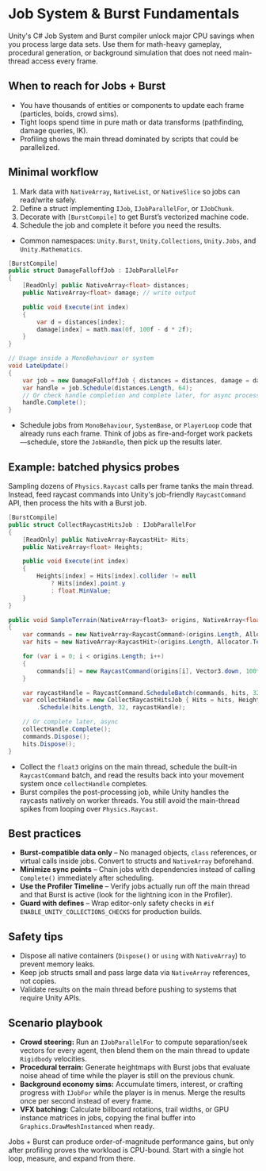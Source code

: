 # Job System & Burst Fundamentals

Unity's C# Job System and Burst compiler unlock major CPU savings when you process large data sets.
Use them for math-heavy gameplay, procedural generation, or background simulation that does not need
main-thread access every frame.

## When to reach for Jobs + Burst

- You have thousands of entities or components to update each frame (particles, boids, crowd sims).
- Tight loops spend time in pure math or data transforms (pathfinding, damage queries, IK).
- Profiling shows the main thread dominated by scripts that could be parallelized.

## Minimal workflow

1. Mark data with `NativeArray`, `NativeList`, or `NativeSlice` so jobs can read/write safely.
2. Define a struct implementing `IJob`, `IJobParallelFor`, or `IJobChunk`.
3. Decorate with `[BurstCompile]` to get Burst’s vectorized machine code.
4. Schedule the job and complete it before you need the results.

- Common namespaces: `Unity.Burst`, `Unity.Collections`, `Unity.Jobs`, and `Unity.Mathematics`.

```csharp
[BurstCompile]
public struct DamageFalloffJob : IJobParallelFor
{
    [ReadOnly] public NativeArray<float> distances;
    public NativeArray<float> damage; // write output

    public void Execute(int index)
    {
        var d = distances[index];
        damage[index] = math.max(0f, 100f - d * 2f);
    }
}

// Usage inside a MonoBehaviour or system
void LateUpdate()
{
    var job = new DamageFalloffJob { distances = distances, damage = damageOutput };
    var handle = job.Schedule(distances.Length, 64);
    // Or check handle completion and complete later, for async processing
    handle.Complete();
}
```

- Schedule jobs from `MonoBehaviour`, `SystemBase`, or `PlayerLoop` code that already runs each
  frame. Think of jobs as fire-and-forget work packets—schedule, store the `JobHandle`, then pick up
  the results later.

## Example: batched physics probes

Sampling dozens of `Physics.Raycast` calls per frame tanks the main thread. Instead, feed raycast
commands into Unity's job-friendly `RaycastCommand` API, then process the hits with a Burst job.

```csharp
[BurstCompile]
public struct CollectRaycastHitsJob : IJobParallelFor
{
    [ReadOnly] public NativeArray<RaycastHit> Hits;
    public NativeArray<float> Heights;

    public void Execute(int index)
    {
        Heights[index] = Hits[index].collider != null
            ? Hits[index].point.y
            : float.MinValue;
    }
}

public void SampleTerrain(NativeArray<float3> origins, NativeArray<float> heights)
{
    var commands = new NativeArray<RaycastCommand>(origins.Length, Allocator.TempJob);
    var hits = new NativeArray<RaycastHit>(origins.Length, Allocator.TempJob);

    for (var i = 0; i < origins.Length; i++)
    {
        commands[i] = new RaycastCommand(origins[i], Vector3.down, 100f);
    }

    var raycastHandle = RaycastCommand.ScheduleBatch(commands, hits, 32);
    var collectHandle = new CollectRaycastHitsJob { Hits = hits, Heights = heights }
        .Schedule(hits.Length, 32, raycastHandle);

    // Or complete later, async
    collectHandle.Complete();
    commands.Dispose();
    hits.Dispose();
}
```

- Collect the `float3` origins on the main thread, schedule the built-in `RaycastCommand` batch, and
  read the results back into your movement system once `collectHandle` completes.
- Burst compiles the post-processing job, while Unity handles the raycasts natively on worker
  threads. You still avoid the main-thread spikes from looping over `Physics.Raycast`.

## Best practices

- **Burst-compatible data only** – No managed objects, `class` references, or virtual calls inside
  jobs. Convert to structs and `NativeArray` beforehand.
- **Minimize sync points** – Chain jobs with dependencies instead of calling `Complete()`
  immediately after scheduling.
- **Use the Profiler Timeline** – Verify jobs actually run off the main thread and that Burst is
  active (look for the lightning icon in the Profiler).
- **Guard with defines** – Wrap editor-only safety checks in `#if ENABLE_UNITY_COLLECTIONS_CHECKS`
  for production builds.

## Safety tips

- Dispose all native containers (`Dispose()` or `using` with `NativeArray`) to prevent memory leaks.
- Keep job structs small and pass large data via `NativeArray` references, not copies.
- Validate results on the main thread before pushing to systems that require Unity APIs.

## Scenario playbook

- **Crowd steering:** Run an `IJobParallelFor` to compute separation/seek vectors for every agent,
  then blend them on the main thread to update `Rigidbody` velocities.
- **Procedural terrain:** Generate heightmaps with Burst jobs that evaluate noise ahead of time while
  the player is still on the previous chunk.
- **Background economy sims:** Accumulate timers, interest, or crafting progress with `IJobFor`
  while the player is in menus. Merge the results once per second instead of every frame.
- **VFX batching:** Calculate billboard rotations, trail widths, or GPU instance matrices in jobs,
  copying the final buffer into `Graphics.DrawMeshInstanced` when ready.

Jobs + Burst can produce order-of-magnitude performance gains, but only after profiling proves the
workload is CPU-bound. Start with a single hot loop, measure, and expand from there.
